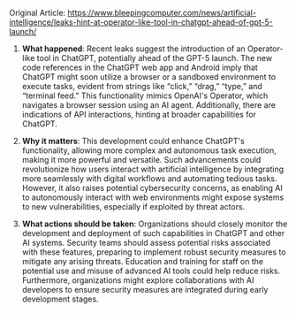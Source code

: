 Original Article: https://www.bleepingcomputer.com/news/artificial-intelligence/leaks-hint-at-operator-like-tool-in-chatgpt-ahead-of-gpt-5-launch/

1) **What happened**: Recent leaks suggest the introduction of an Operator-like tool in ChatGPT, potentially ahead of the GPT-5 launch. The new code references in the ChatGPT web app and Android imply that ChatGPT might soon utilize a browser or a sandboxed environment to execute tasks, evident from strings like “click,” “drag,” “type,” and “terminal feed.” This functionality mimics OpenAI's Operator, which navigates a browser session using an AI agent. Additionally, there are indications of API interactions, hinting at broader capabilities for ChatGPT.

2) **Why it matters**: This development could enhance ChatGPT's functionality, allowing more complex and autonomous task execution, making it more powerful and versatile. Such advancements could revolutionize how users interact with artificial intelligence by integrating more seamlessly with digital workflows and automating tedious tasks. However, it also raises potential cybersecurity concerns, as enabling AI to autonomously interact with web environments might expose systems to new vulnerabilities, especially if exploited by threat actors.

3) **What actions should be taken**: Organizations should closely monitor the development and deployment of such capabilities in ChatGPT and other AI systems. Security teams should assess potential risks associated with these features, preparing to implement robust security measures to mitigate any arising threats. Education and training for staff on the potential use and misuse of advanced AI tools could help reduce risks. Furthermore, organizations might explore collaborations with AI developers to ensure security measures are integrated during early development stages.